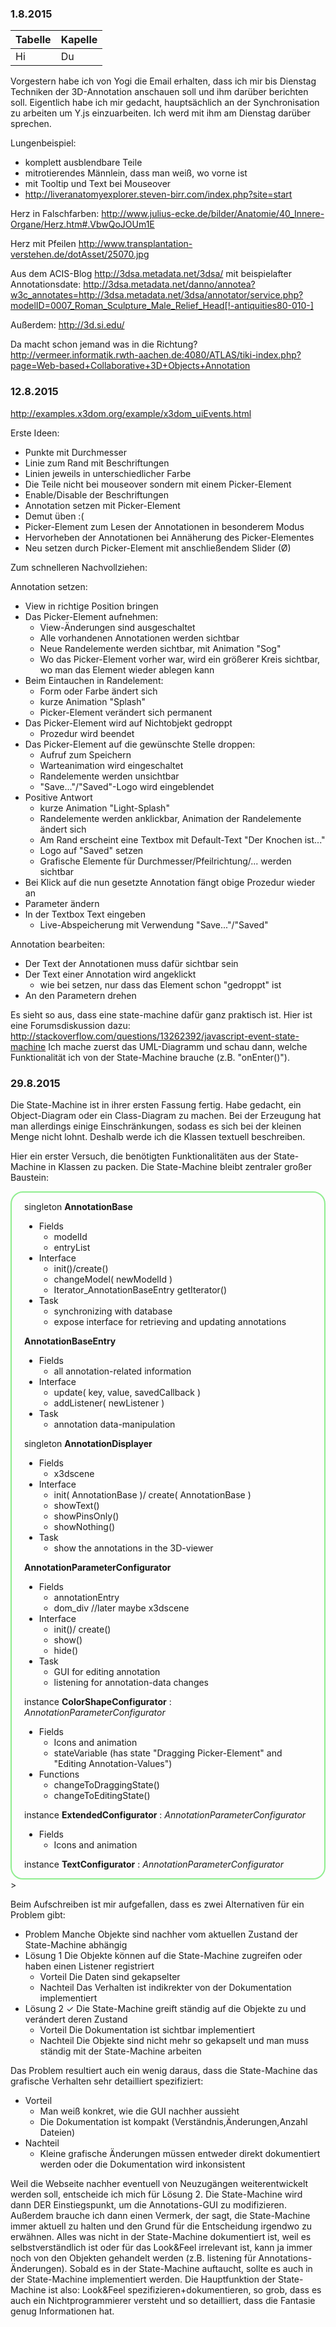 ### 1.8.2015

|Tabelle|Kapelle|
|---|---|
|Hi|Du|

Vorgestern habe ich von Yogi die Email erhalten, dass ich mir bis Dienstag Techniken der 3D-Annotation anschauen soll und ihm darüber berichten soll. Eigentlich habe ich mir gedacht, hauptsächlich an der Synchronisation zu arbeiten um Y.js einzuarbeiten. Ich werd mit ihm am Dienstag darüber sprechen.

Lungenbeispiel:
- komplett ausblendbare Teile
- mitrotierendes Männlein, dass man weiß, wo vorne ist
- mit Tooltip und Text bei Mouseover
- http://liveranatomyexplorer.steven-birr.com/index.php?site=start

Herz in Falschfarben: http://www.julius-ecke.de/bilder/Anatomie/40_Innere-Organe/Herz.htm#.VbwQoJOUm1E

Herz mit Pfeilen http://www.transplantation-verstehen.de/dotAsset/25070.jpg

Aus dem ACIS-Blog
http://3dsa.metadata.net/3dsa/
mit beispielafter Annotationsdate:
http://3dsa.metadata.net/danno/annotea?w3c_annotates=http://3dsa.metadata.net/3dsa/annotator/service.php?modelID=0007_Roman_Sculpture_Male_Relief_Head[!-antiquities80-010-]

Außerdem:
http://3d.si.edu/

Da macht schon jemand was in die Richtung?
http://vermeer.informatik.rwth-aachen.de:4080/ATLAS/tiki-index.php?page=Web-based+Collaborative+3D+Objects+Annotation


### 12.8.2015

http://examples.x3dom.org/example/x3dom_uiEvents.html

Erste Ideen:

- Punkte mit Durchmesser
- Linie zum Rand mit Beschriftungen
- Linien jeweils in unterschiedlicher Farbe
- Die Teile nicht bei mouseover sondern mit einem Picker-Element
- Enable/Disable der Beschriftungen
- Annotation setzen mit Picker-Element
- Demut üben :(
- Picker-Element zum Lesen der Annotationen in besonderem Modus
- Hervorheben der Annotationen bei Annäherung des Picker-Elementes
- Neu setzen durch Picker-Element mit anschließendem Slider (Ø)

Zum schnelleren Nachvollziehen:

Annotation setzen:
- View in richtige Position bringen
- Das Picker-Element aufnehmen:
	- View-Änderungen sind ausgeschaltet
	- Alle vorhandenen Annotationen werden sichtbar
	- Neue Randelemente werden sichtbar, mit Animation "Sog"
	- Wo das Picker-Element vorher war, wird ein größerer Kreis sichtbar, wo man das Element wieder ablegen kann
- Beim Eintauchen in Randelement:
	- Form oder Farbe ändert sich
	- kurze Animation "Splash"
    - Picker-Element verändert sich permanent
- Das Picker-Element wird auf Nichtobjekt gedroppt
	- Prozedur wird beendet
- Das Picker-Element auf die gewünschte Stelle droppen:
	- Aufruf zum Speichern
	- Warteanimation wird eingeschaltet
	- Randelemente werden unsichtbar
	- "Save..."/"Saved"-Logo wird eingeblendet
- Positive Antwort
	- kurze Animation "Light-Splash"
	- Randelemente werden anklickbar, Animation der Randelemente ändert sich
	- Am Rand erscheint eine Textbox mit Default-Text "Der Knochen ist..."
	- Logo auf "Saved" setzen
	- Grafische Elemente für Durchmesser/Pfeilrichtung/... werden sichtbar
- Bei Klick auf die nun gesetzte Annotation fängt obige Prozedur wieder an
- Parameter ändern
- In der Textbox Text eingeben
	- Live-Abspeicherung mit Verwendung "Save..."/"Saved"

Annotation bearbeiten:
- Der Text der Annotationen muss dafür sichtbar sein
- Der Text einer Annotation wird angeklickt
	- wie bei setzen, nur dass das Element schon "gedroppt" ist
- An den Parametern drehen


Es sieht so aus, dass eine state-machine dafür ganz praktisch ist. Hier ist eine Forumsdiskussion dazu:
http://stackoverflow.com/questions/13262392/javascript-event-state-machine
Ich mache zuerst das UML-Diagramm und schau dann, welche Funktionalität ich von der State-Machine brauche (z.B. "onEnter()").

### 29.8.2015

Die State-Machine ist in ihrer ersten Fassung fertig. Habe gedacht, ein Object-Diagram oder ein Class-Diagram zu machen. Bei der Erzeugung hat man allerdings einige Einschränkungen, sodass es sich bei der kleinen Menge nicht lohnt. Deshalb werde ich die Klassen textuell beschreiben.

Hier ein erster Versuch, die benötigten Funktionalitäten aus der State-Machine in Klassen zu packen. Die State-Machine bleibt zentraler großer Baustein:

<div style="border-radius: 20px; border: 2px solid lightgreen; padding: 0px 20px">

singleton **AnnotationBase**
- Fields
	- modelId
	- entryList
- Interface
	- init()/create()
	- changeModel( newModelId )
	- Iterator_AnnotationBaseEntry getIterator()
- Task
	- synchronizing with database
	- expose interface for retrieving and updating annotations

**AnnotationBaseEntry**
- Fields
	- all annotation-related information
- Interface
	- update( key, value, savedCallback )
	- addListener( newListener )
- Task
	- annotation data-manipulation

singleton **AnnotationDisplayer**
- Fields
	- x3dscene
- Interface
	- init( AnnotationBase )/ create( AnnotationBase )
	- showText()
	- showPinsOnly()
	- showNothing()
- Task
	- show the annotations in the 3D-viewer

**AnnotationParameterConfigurator**
- Fields
	- annotationEntry
	- dom_div //later maybe x3dscene
- Interface
	- init()/ create()
	- show()
	- hide()
- Task
	- GUI for editing annotation
	- listening for annotation-data changes

instance **ColorShapeConfigurator** : *AnnotationParameterConfigurator*
- Fields
	- Icons and animation
	- stateVariable (has state "Dragging Picker-Element" and "Editing Annotation-Values")
- Functions
	- changeToDraggingState()
	- changeToEditingState()

instance **ExtendedConfigurator** : *AnnotationParameterConfigurator*
- Fields
	- Icons and animation

instance **TextConfigurator** : *AnnotationParameterConfigurator*

</div>>

Beim Aufschreiben ist mir aufgefallen, dass es zwei Alternativen für ein Problem gibt:
- Problem
	Manche Objekte sind nachher vom aktuellen Zustand der State-Machine abhängig
- Lösung 1
	Die Objekte können auf die State-Machine zugreifen oder haben einen Listener registriert
    - Vorteil
    	Die Daten sind gekapselter
    - Nachteil
    	Das Verhalten ist indikrekter von der Dokumentation implementiert
- Lösung 2 ✓
	Die State-Machine greift ständig auf die Objekte zu und verándert deren Zustand
    - Vorteil
    	Die Dokumentation ist sichtbar implementiert
	- Nachteil
		Die Objekte sind nicht mehr so gekapselt und man muss ständig mit der State-Machine arbeiten

Das Problem resultiert auch ein wenig daraus, dass die State-Machine das grafische Verhalten sehr detailliert spezifiziert:
- Vorteil
	- Man weiß konkret, wie die GUI nachher aussieht
	- Die Dokumentation ist kompakt (Verständnis,Änderungen,Anzahl Dateien)
- Nachteil
	- Kleine grafische Änderungen müssen entweder direkt dokumentiert werden oder die Dokumentation wird inkonsistent

Weil die Webseite nachher eventuell von Neuzugängen weiterentwickelt werden soll, entscheide ich mich für Lösung 2. Die State-Machine wird dann DER Einstiegspunkt, um die Annotations-GUI zu modifizieren. Außerdem brauche ich dann einen Vermerk, der sagt, die State-Machine immer aktuell zu halten und den Grund für die Entscheidung irgendwo zu erwähnen.
Alles was nicht in der State-Machine dokumentiert ist, weil es selbstverständlich ist oder für das Look&Feel irrelevant ist, kann ja immer noch von den Objekten gehandelt werden (z.B. listening für Annotations-Änderungen). Sobald es in der State-Machine auftaucht, sollte es auch in der State-Machine implementiert werden. Die Hauptfunktion der State-Machine ist also: Look&Feel spezifizieren+dokumentieren, so grob, dass es auch ein Nichtprogrammierer versteht und so detailliert, dass die Fantasie genug Informationen hat.

